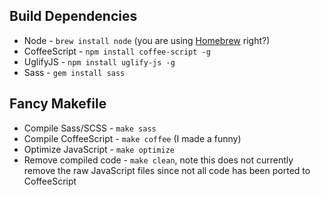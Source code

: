 Build Dependencies
------------------
- Node - ``brew install node`` (you are using [Homebrew][1] right?)
- CoffeeScript - ``npm install coffee-script -g``
- UglifyJS - ``npm install uglify-js -g``
- Sass - ``gem install sass``

[1]: http://mxcl.github.com/homebrew/

Fancy Makefile
--------------
- Compile Sass/SCSS - ``make sass``
- Compile CoffeeScript - ``make coffee`` (I made a funny)
- Optimize JavaScript - ``make optimize``
- Remove compiled code - ``make clean``, note this does not currently remove
the raw JavaScript files since not all code has been ported to CoffeeScript
